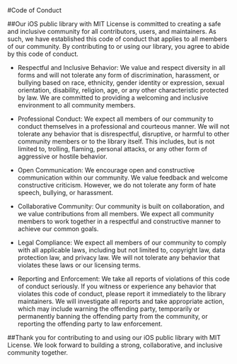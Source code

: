 #Code of Conduct

##Our iOS public library with MIT License is committed to creating a safe and inclusive community for all contributors, users, and maintainers. As such, we have established this code of conduct that applies to all members of our community. By contributing to or using our library, you agree to abide by this code of conduct.

- Respectful and Inclusive Behavior: We value and respect diversity in all forms and will not tolerate any form of discrimination, harassment, or bullying based on race, ethnicity, gender identity or expression, sexual orientation, disability, religion, age, or any other characteristic protected by law. We are committed to providing a welcoming and inclusive environment to all community members.

- Professional Conduct: We expect all members of our community to conduct themselves in a professional and courteous manner. We will not tolerate any behavior that is disrespectful, disruptive, or harmful to other community members or to the library itself. This includes, but is not limited to, trolling, flaming, personal attacks, or any other form of aggressive or hostile behavior.

- Open Communication: We encourage open and constructive communication within our community. We value feedback and welcome constructive criticism. However, we do not tolerate any form of hate speech, bullying, or harassment.

- Collaborative Community: Our community is built on collaboration, and we value contributions from all members. We expect all community members to work together in a respectful and constructive manner to achieve our common goals.

- Legal Compliance: We expect all members of our community to comply with all applicable laws, including but not limited to, copyright law, data protection law, and privacy law. We will not tolerate any behavior that violates these laws or our licensing terms.

- Reporting and Enforcement: We take all reports of violations of this code of conduct seriously. If you witness or experience any behavior that violates this code of conduct, please report it immediately to the library maintainers. We will investigate all reports and take appropriate action, which may include warning the offending party, temporarily or permanently banning the offending party from the community, or reporting the offending party to law enforcement.

##Thank you for contributing to and using our iOS public library with MIT License. We look forward to building a strong, collaborative, and inclusive community together.
